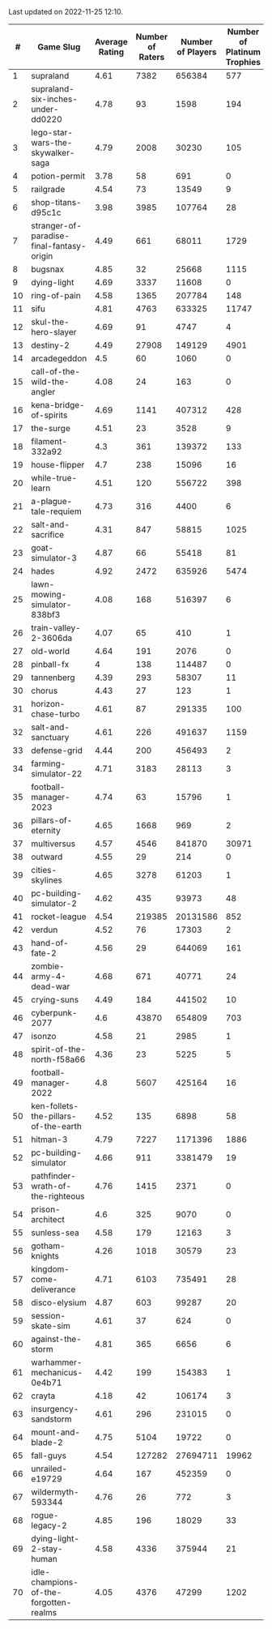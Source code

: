 Last updated on 2022-11-25 12:10.


|#|Game Slug|Average Rating|Number of Raters|Number of Players|Number of Platinum Trophies|Max Rarity (%)|
|---|---|---|---|---|---|---|
|1|supraland|4.61|7382|656384|577|99|
|2|supraland-six-inches-under-dd0220|4.78|93|1598|194|99|
|3|lego-star-wars-the-skywalker-saga|4.79|2008|30230|105|98|
|4|potion-permit|3.78|58|691|0|98|
|5|railgrade|4.54|73|13549|9|98|
|6|shop-titans-d95c1c|3.98|3985|107764|28|98|
|7|stranger-of-paradise-final-fantasy-origin|4.49|661|68011|1729|98|
|8|bugsnax|4.85|32|25668|1115|97|
|9|dying-light|4.69|3337|11608|0|97|
|10|ring-of-pain|4.58|1365|207784|148|96|
|11|sifu|4.81|4763|633325|11747|96|
|12|skul-the-hero-slayer|4.69|91|4747|4|96|
|13|destiny-2|4.49|27908|149129|4901|95|
|14|arcadegeddon|4.5|60|1060|0|94|
|15|call-of-the-wild-the-angler|4.08|24|163|0|94|
|16|kena-bridge-of-spirits|4.69|1141|407312|428|94|
|17|the-surge|4.51|23|3528|9|94|
|18|filament-332a92|4.3|361|139372|133|93|
|19|house-flipper|4.7|238|15096|16|93|
|20|while-true-learn|4.51|120|556722|398|93|
|21|a-plague-tale-requiem|4.73|316|4400|6|92|
|22|salt-and-sacrifice|4.31|847|58815|1025|91|
|23|goat-simulator-3|4.87|66|55418|81|90|
|24|hades|4.92|2472|635926|5474|89|
|25|lawn-mowing-simulator-838bf3|4.08|168|516397|6|88|
|26|train-valley-2-3606da|4.07|65|410|1|88|
|27|old-world|4.64|191|2076|0|86|
|28|pinball-fx|4|138|114487|0|86|
|29|tannenberg|4.39|293|58307|11|86|
|30|chorus|4.43|27|123|1|83|
|31|horizon-chase-turbo|4.61|87|291335|100|83|
|32|salt-and-sanctuary|4.61|226|491637|1159|83|
|33|defense-grid|4.44|200|456493|2|80|
|34|farming-simulator-22|4.71|3183|28113|3|80|
|35|football-manager-2023|4.74|63|15796|1|80|
|36|pillars-of-eternity|4.65|1668|969|2|80|
|37|multiversus|4.57|4546|841870|30971|78|
|38|outward|4.55|29|214|0|78|
|39|cities-skylines|4.65|3278|61203|1|75|
|40|pc-building-simulator-2|4.62|435|93973|48|75|
|41|rocket-league|4.54|219385|20131586|852|75|
|42|verdun|4.52|76|17303|2|73|
|43|hand-of-fate-2|4.56|29|644069|161|72|
|44|zombie-army-4-dead-war|4.68|671|40771|24|66|
|45|crying-suns|4.49|184|441502|10|65|
|46|cyberpunk-2077|4.6|43870|654809|703|62|
|47|isonzo|4.58|21|2985|1|61|
|48|spirit-of-the-north-f58a66|4.36|23|5225|5|59|
|49|football-manager-2022|4.8|5607|425164|16|49|
|50|ken-follets-the-pillars-of-the-earth|4.52|135|6898|58|49|
|51|hitman-3|4.79|7227|1171396|1886|48|
|52|pc-building-simulator|4.66|911|3381479|19|48|
|53|pathfinder-wrath-of-the-righteous|4.76|1415|2371|0|39|
|54|prison-architect|4.6|325|9070|0|38|
|55|sunless-sea|4.58|179|12163|3|37|
|56|gotham-knights|4.26|1018|30579|23|35|
|57|kingdom-come-deliverance|4.71|6103|735491|28|30|
|58|disco-elysium|4.87|603|99287|20|28|
|59|session-skate-sim|4.61|37|624|0|27|
|60|against-the-storm|4.81|365|6656|6|26|
|61|warhammer-mechanicus-0e4b71|4.42|199|154383|1|24|
|62|crayta|4.18|42|106174|3|23|
|63|insurgency-sandstorm|4.61|296|231015|0|6|
|64|mount-and-blade-2|4.75|5104|19722|0|6|
|65|fall-guys|4.54|127282|27694711|19962|4|
|66|unrailed-e19729|4.64|167|452359|0|3|
|67|wildermyth-593344|4.76|26|772|3|1|
|68|rogue-legacy-2|4.85|196|18029|33|0.9|
|69|dying-light-2-stay-human|4.58|4336|375944|21|0.6|
|70|idle-champions-of-the-forgotten-realms|4.05|4376|47299|1202|0.5|

